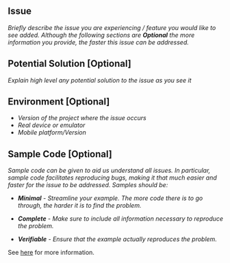 ## Issue
_Briefly describe the issue you are experiencing / feature you would like to see added. Although the following sections are **Optional** the more information you provide, the faster this issue can be addressed._

## Potential Solution [Optional]
_Explain high level any potential solution to the issue as you see it_

## Environment [Optional]
* _Version of the project where the issue occurs_
* _Real device or emulator_
* _Mobile platform/Version_

## Sample Code [Optional]
_Sample code can be given to aid us understand all issues. In particular, sample code facilitates reproducing bugs, making it that much easier and faster for the issue to be addressed. Samples should be:_

* _**Minimal** - Streamline your example. The more code there is to go through, the harder it is to find the problem._

* _**Complete** - Make sure to include all information necessary to reproduce the problem._

* _**Verifiable** - Ensure that the example actually reproduces the problem._

See [here](https://stackoverflow.com/help/mcve) for more information.
